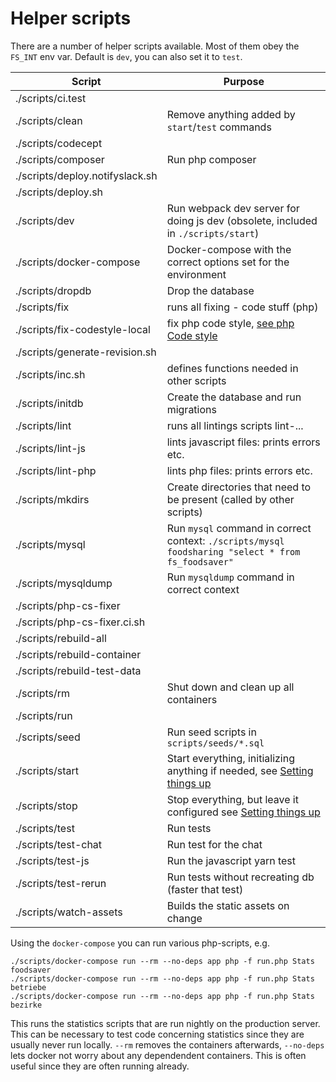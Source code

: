 # Helper scripts

There are a number of helper scripts available. Most of them obey the `FS_INT` env var. Default is `dev`, you can also set it to `test`.

| Script | Purpose |
|--------|---------|
| ./scripts/ci.test | |
| ./scripts/clean | Remove anything added by `start`/`test` commands |
| ./scripts/codecept | |
| ./scripts/composer | Run php composer |
| ./scripts/deploy.notifyslack.sh | |
| ./scripts/deploy.sh | |
| ./scripts/dev | Run webpack dev server for doing js dev (obsolete, included in `./scripts/start`) |
| ./scripts/docker-compose | Docker-compose with the correct options set for the environment |
| ./scripts/dropdb | Drop the database |
| ./scripts/fix | runs all fixing - code stuff (php) |
| ./scripts/fix-codestyle-local | fix php code style, [see php Code style](setting-things-up.md) |
| ./scripts/generate-revision.sh | |
| ./scripts/inc.sh | defines functions needed in other scripts |
| ./scripts/initdb | Create the database and run migrations |
| ./scripts/lint | runs all lintings scripts lint-... |
| ./scripts/lint-js | lints javascript files: prints errors etc. |
| ./scripts/lint-php | lints php files: prints errors etc. |
| ./scripts/mkdirs | Create directories that need to be present (called by other scripts) |
| ./scripts/mysql | Run `mysql` command in correct context: `./scripts/mysql foodsharing "select * from fs_foodsaver"` |
| ./scripts/mysqldump | Run `mysqldump` command in correct context |
| ./scripts/php-cs-fixer | |
| ./scripts/php-cs-fixer.ci.sh | |
| ./scripts/rebuild-all | |
| ./scripts/rebuild-container | |
| ./scripts/rebuild-test-data | |
| ./scripts/rm | Shut down and clean up all containers |
| ./scripts/run | |
| ./scripts/seed | Run seed scripts in `scripts/seeds/*.sql` |
| ./scripts/start| Start everything, initializing anything if needed, see [Setting things up](setting-things-up.md) |
| ./scripts/stop | Stop everything, but leave it configured see [Setting things up](setting-things-up.md) |
| ./scripts/test | Run tests |
| ./scripts/test-chat | Run test for the chat |
| ./scripts/test-js | Run the javascript yarn test |
| ./scripts/test-rerun | Run tests without recreating db (faster that test) |
| ./scripts/watch-assets | Builds the static assets on change |

Using the `docker-compose` you can run various php-scripts, e.g.
```
./scripts/docker-compose run --rm --no-deps app php -f run.php Stats foodsaver
./scripts/docker-compose run --rm --no-deps app php -f run.php Stats betriebe
./scripts/docker-compose run --rm --no-deps app php -f run.php Stats bezirke
```
This runs the statistics scripts that are run nightly on the production server.
This can be necessary to test code concerning statistics since they are usually never run locally.
`--rm` removes the containers afterwards, `--no-deps` lets docker not worry about any dependendent containers. This is often useful since they are often running already.

